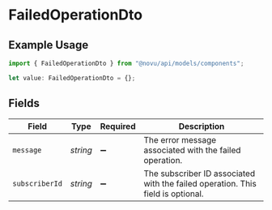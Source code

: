 # FailedOperationDto

## Example Usage

```typescript
import { FailedOperationDto } from "@novu/api/models/components";

let value: FailedOperationDto = {};
```

## Fields

| Field                                                                           | Type                                                                            | Required                                                                        | Description                                                                     |
| ------------------------------------------------------------------------------- | ------------------------------------------------------------------------------- | ------------------------------------------------------------------------------- | ------------------------------------------------------------------------------- |
| `message`                                                                       | *string*                                                                        | :heavy_minus_sign:                                                              | The error message associated with the failed operation.                         |
| `subscriberId`                                                                  | *string*                                                                        | :heavy_minus_sign:                                                              | The subscriber ID associated with the failed operation. This field is optional. |